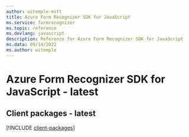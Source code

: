 ```yaml
---
author: witemple-msft
title: Azure Form Recognizer SDK for JavaScript
ms.service: formrecognizer
ms.topic: reference
ms.devlang: javascript
description: Reference for Azure Form Recognizer SDK for JavaScript
ms.data: 09/14/2022
ms.author: witemple
---
```

# Azure Form Recognizer SDK for JavaScript - latest

## Client packages - latest
[!INCLUDE [client-packages](form-recognizer-client-index.md)]